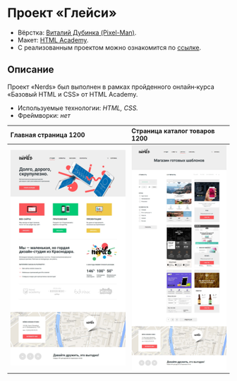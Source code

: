 # Проект «Глейси»

* Вёрстка: [Виталий Дубинка (Pixel-Man)](https://github.com/Pixel-Man).
* Макет: [HTML Academy](https://htmlacademy.ru).
* С реализованным проектом можно ознакомится по [ссылке](https://pixel-man.github.io/Nerds/).

## Описание
Проект «Nerds» был выполнен в рамках пройденного онлайн‑курса «Базовый HTML и CSS» от HTML Academy.

* Используемые технологии: _HTML, CSS._
* Фреймворки: _нет_

| Главная страница 1200 | Страница каталог товаров 1200 |
| :------------- | :------------- |
| ![Nerds](./img/Nerds_.jpg) | ![Nerds catalog](./img/Nerds_catalog.jpg) |
